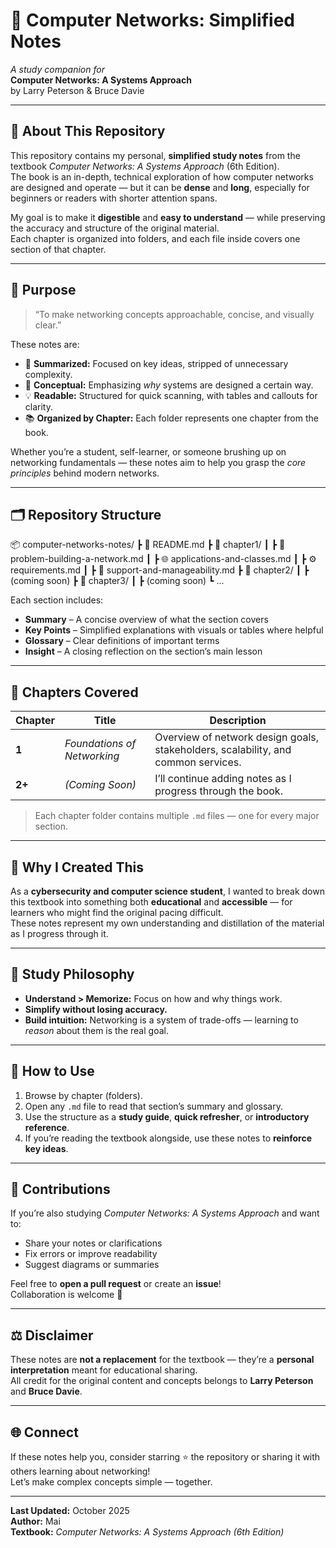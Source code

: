 # 🧠 Computer Networks: Simplified Notes
*A study companion for*  
**Computer Networks: A Systems Approach**  
by Larry Peterson & Bruce Davie  

---

## 📘 About This Repository
This repository contains my personal, **simplified study notes** from the textbook *Computer Networks: A Systems Approach* (6th Edition).  
The book is an in-depth, technical exploration of how computer networks are designed and operate — but it can be **dense** and **long**, especially for beginners or readers with shorter attention spans.  

My goal is to make it **digestible** and **easy to understand** — while preserving the accuracy and structure of the original material.  
Each chapter is organized into folders, and each file inside covers one section of that chapter.

---

## 🎯 Purpose
> “To make networking concepts approachable, concise, and visually clear.”

These notes are:
- 🧩 **Summarized:** Focused on key ideas, stripped of unnecessary complexity.  
- 🧠 **Conceptual:** Emphasizing *why* systems are designed a certain way.  
- 💡 **Readable:** Structured for quick scanning, with tables and callouts for clarity.  
- 📚 **Organized by Chapter:** Each folder represents one chapter from the book.  

Whether you’re a student, self-learner, or someone brushing up on networking fundamentals — these notes aim to help you grasp the *core principles* behind modern networks.

---

## 🗂 Repository Structure

📦 computer-networks-notes/
┣ 📜 README.md
┣ 📁 chapter1/
┃ ┣ 🧭 problem-building-a-network.md
┃ ┣ 🌐 applications-and-classes.md
┃ ┣ ⚙️ requirements.md
┃ ┣ 🔧 support-and-manageability.md
┣ 📁 chapter2/
┃ ┣ (coming soon)
┣ 📁 chapter3/
┃ ┣ (coming soon)
┗ ...


Each section includes:
- **Summary** – A concise overview of what the section covers  
- **Key Points** – Simplified explanations with visuals or tables where helpful  
- **Glossary** – Clear definitions of important terms  
- **Insight** – A closing reflection on the section’s main lesson  

---

## 📖 Chapters Covered

| Chapter | Title | Description |
|----------|--------|-------------|
| **1** | *Foundations of Networking* | Overview of network design goals, stakeholders, scalability, and common services. |
| **2+** | *(Coming Soon)* | I’ll continue adding notes as I progress through the book. |

> Each chapter folder contains multiple `.md` files — one for every major section.

---

## 💬 Why I Created This
As a **cybersecurity and computer science student**, I wanted to break down this textbook into something both **educational** and **accessible** — for learners who might find the original pacing difficult.  
These notes represent my own understanding and distillation of the material as I progress through it.

---

## 🧩 Study Philosophy
- **Understand > Memorize:** Focus on how and why things work.  
- **Simplify without losing accuracy.**  
- **Build intuition:** Networking is a system of trade-offs — learning to *reason* about them is the real goal.  

---

## 🧭 How to Use
1. Browse by chapter (folders).  
2. Open any `.md` file to read that section’s summary and glossary.  
3. Use the structure as a **study guide**, **quick refresher**, or **introductory reference**.  
4. If you’re reading the textbook alongside, use these notes to **reinforce key ideas**.  

---

## 🤝 Contributions
If you’re also studying *Computer Networks: A Systems Approach* and want to:
- Share your notes or clarifications  
- Fix errors or improve readability  
- Suggest diagrams or summaries  

Feel free to **open a pull request** or create an **issue**!  
Collaboration is welcome 💬

---

## ⚖️ Disclaimer
These notes are **not a replacement** for the textbook — they’re a **personal interpretation** meant for educational sharing.  
All credit for the original content and concepts belongs to **Larry Peterson** and **Bruce Davie**.

---

## 🌐 Connect
If these notes help you, consider starring ⭐ the repository or sharing it with others learning about networking!  
Let’s make complex concepts simple — together.

---

**Last Updated:** October 2025  
**Author:** Mai  
**Textbook:** *Computer Networks: A Systems Approach (6th Edition)*  
